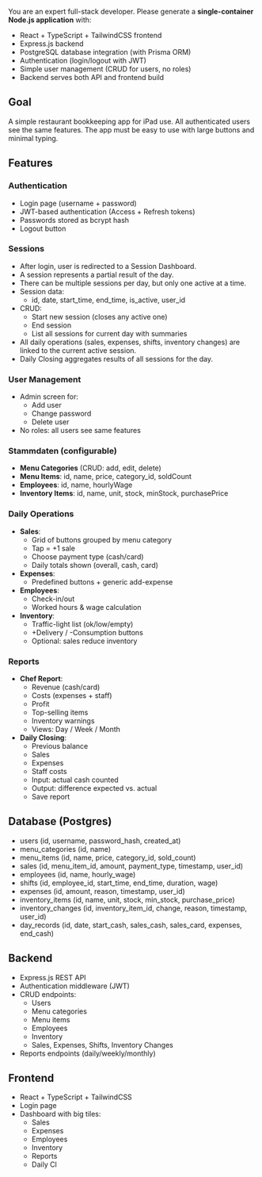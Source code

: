 You are an expert full-stack developer. 
Please generate a **single-container Node.js application** with:

- React + TypeScript + TailwindCSS frontend
- Express.js backend
- PostgreSQL database integration (with Prisma ORM)
- Authentication (login/logout with JWT)
- Simple user management (CRUD for users, no roles)
- Backend serves both API and frontend build

## Goal
A simple restaurant bookkeeping app for iPad use. 
All authenticated users see the same features. 
The app must be easy to use with large buttons and minimal typing.

## Features

### Authentication
- Login page (username + password)
- JWT-based authentication (Access + Refresh tokens)
- Passwords stored as bcrypt hash
- Logout button

### Sessions
- After login, user is redirected to a Session Dashboard.
- A session represents a partial result of the day.
- There can be multiple sessions per day, but only one active at a time.
- Session data:
  - id, date, start_time, end_time, is_active, user_id
- CRUD:
  - Start new session (closes any active one)
  - End session
  - List all sessions for current day with summaries
- All daily operations (sales, expenses, shifts, inventory changes) are linked to the current active session.
- Daily Closing aggregates results of all sessions for the day.


### User Management
- Admin screen for:
  - Add user
  - Change password
  - Delete user
- No roles: all users see same features

### Stammdaten (configurable)
- **Menu Categories** (CRUD: add, edit, delete)
- **Menu Items**: id, name, price, category_id, soldCount
- **Employees**: id, name, hourlyWage
- **Inventory Items**: id, name, unit, stock, minStock, purchasePrice

### Daily Operations
- **Sales**:
  - Grid of buttons grouped by menu category
  - Tap = +1 sale
  - Choose payment type (cash/card)
  - Daily totals shown (overall, cash, card)
- **Expenses**:
  - Predefined buttons + generic add-expense
- **Employees**:
  - Check-in/out
  - Worked hours & wage calculation
- **Inventory**:
  - Traffic-light list (ok/low/empty)
  - +Delivery / -Consumption buttons
  - Optional: sales reduce inventory

### Reports
- **Chef Report**:
  - Revenue (cash/card)
  - Costs (expenses + staff)
  - Profit
  - Top-selling items
  - Inventory warnings
  - Views: Day / Week / Month
- **Daily Closing**:
  - Previous balance
  - Sales
  - Expenses
  - Staff costs
  - Input: actual cash counted
  - Output: difference expected vs. actual
  - Save report

## Database (Postgres)
- users (id, username, password_hash, created_at)
- menu_categories (id, name)
- menu_items (id, name, price, category_id, sold_count)
- sales (id, menu_item_id, amount, payment_type, timestamp, user_id)
- employees (id, name, hourly_wage)
- shifts (id, employee_id, start_time, end_time, duration, wage)
- expenses (id, amount, reason, timestamp, user_id)
- inventory_items (id, name, unit, stock, min_stock, purchase_price)
- inventory_changes (id, inventory_item_id, change, reason, timestamp, user_id)
- day_records (id, date, start_cash, sales_cash, sales_card, expenses, end_cash)

## Backend
- Express.js REST API
- Authentication middleware (JWT)
- CRUD endpoints:
  - Users
  - Menu categories
  - Menu items
  - Employees
  - Inventory
  - Sales, Expenses, Shifts, Inventory Changes
- Reports endpoints (daily/weekly/monthly)

## Frontend
- React + TypeScript + TailwindCSS
- Login page
- Dashboard with big tiles:
  - Sales
  - Expenses
  - Employees
  - Inventory
  - Reports
  - Daily Cl
